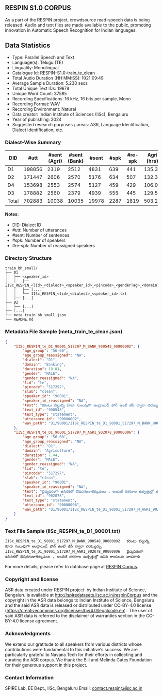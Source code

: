 ## RESPIN S1.0 CORPUS ##

As a part of the RESPIN project, crowdsource read-speech data is being released. Audio and text files
are made available to the public, promoting innovation in Automatic Speech Recognition for Indian languages.

## Data Statistics ##

- Type: Parallel Speech and Text
- Language(s): Telugu (TE)
- Linguality: Monolingual
- Catalogue Id: RESPIN-S1.0-train_te_clean
- Total Audio Duration (HH:MM:SS): 1021:09:49
- Average Sample Duration: 5.230 secs
- Total Unique Text IDs: 19978
- Unique Word Count: 37585
- Recording Specifications: 16 kHz, 16 bits per sample, Mono
- Recording Format: WAV
- Recording Environment: Natural
- Data creator: Indian Institute of Sciences (IISc), Bengaluru
- Year of publishing: 2024
- Suggested research purposes / areas: ASR, Language Identification, Dialect Identification, etc.

### Dialect-Wise Summary ###
| DID   | #utt | #sent (Agri) | #sent (Bank) | #sent | #spk | #re-spk | Agri (hrs) | Bank (hrs) | Total (hrs) |
|-------|------|--------------|--------------|-------|------|---------|------------|------------|-------------|
| D1 | 198856 | 2319 | 2512 | 4831 | 639 | 441 | 135.32 | 142.10 | 277.41 |
| D2 | 171447 | 2606 | 2570 | 5176 | 634 | 507 | 132.35 | 129.10 | 261.45 |
| D4 | 153698 | 2553 | 2574 | 5127 | 459 | 429 | 106.07 | 114.39 | 220.46 |
| D3 | 178882 | 2560 | 2379 | 4939 | 555 | 445 | 129.53 | 132.31 | 261.84 |
| Total | 702883 | 10038 | 10035 | 19978 | 2287 | 1819 | 503.27 | 517.90 | 1021.16 |



#### Notes:
- DID: Dialect ID
- #utt: Number of utterances
- #sent: Number of sentences
- #spk: Number of speakers
- #re-spk: Number of reassigned speakers

### Directory Structure ###
```
train_bh_small/
├── D1
│   ├── <speaker_id>
│   │   ├── IISc_RESPIN_<lid>_<dialect>_<speaker_id>_<pincode>_<genderTag>_<domainTag>_<text_id>_<uttid>.wav
│   │   ├── [...]
│   │   └── IISc_RESPIN_<lid>_<dialect>_<speaker_id>.txt
│   ├── [...]
├── D2
│   ├── [...]
├── [...]
└── meta_train_bh_small.json
└── README.md
```

### Metadata File Sample (meta_train_te_clean.json) ###

```json
{
    "IISc_RESPIN_te_D1_90001_517297_M_BANK_900548_90000002": {
        "age_group": "56-60",
        "age_group_reassigned": "NA",
        "dialect": "D1",
        "domain": "Banking",
        "duration": 10.81,
        "gender": "MALE",
        "gender_reassigned": "NA",
        "lid": "te",
        "pincode": "517297",
        "slab": "clean",
        "speaker_id": "90001",
        "speaker_id_reassigned": "NA",
        "text": "కరెంటు బిల్లుల్ని కూడా సులువుగా ఆండ్రాయిడ్ ఫోన్ ఉంటే జీపే ద్వారా చెయ్యొచ్చు",
        "text_id": "900548",
        "text_type": "statement",
        "utterance_id": "90000002",
        "wav_path": "D1/90001/IISc_RESPIN_te_D1_90001_517297_M_BANK_900548_90000002.wav"
    },
    "IISc_RESPIN_te_D1_90001_517297_M_AGRI_902078_90000006": {
        "age_group": "56-60",
        "age_group_reassigned": "NA",
        "dialect": "D1",
        "domain": "Agriculture",
        "duration": 7.44,
        "gender": "MALE",
        "gender_reassigned": "NA",
        "lid": "te",
        "pincode": "517297",
        "slab": "clean",
        "speaker_id": "90001",
        "speaker_id_reassigned": "NA",
        "text": "వైద్యపరంగా ఉసిరికలో ఔషధగుణాలెక్కువంట , అందుకే రకరకాల ఉత్పత్తుల్లో ఉసిరి కాయలను వాడతారు",
        "text_id": "902078",
        "text_type": "statement",
        "utterance_id": "90000006",
        "wav_path": "D1/90001/IISc_RESPIN_te_D1_90001_517297_M_AGRI_902078_90000006.wav"
    }
}
```

### Text File Sample (IISc_RESPIN_te_D1_90001.txt) ###
```
IISc_RESPIN_te_D1_90001_517297_M_BANK_900548_90000002	కరెంటు బిల్లుల్ని కూడా సులువుగా ఆండ్రాయిడ్ ఫోన్ ఉంటే జీపే ద్వారా చెయ్యొచ్చు
IISc_RESPIN_te_D1_90001_517297_M_AGRI_902078_90000006	వైద్యపరంగా ఉసిరికలో ఔషధగుణాలెక్కువంట , అందుకే రకరకాల ఉత్పత్తుల్లో ఉసిరి కాయలను వాడతారు

```

For more details, please refer to database page at [RESPIN Corpus](http://spiredatasets.iisc.ac.in/respinCorpus).

### Copyright and license ###

ASR data created under RESPIN project  by Indian Institute of Science, Bengaluru is available
at http://spiredatasets.iisc.ac.in/respinCorpus and the copyright in the ASR data belongs to
Indian Institute of Science, Bengaluru and the said ASR data is released or distributed under
CC-BY-4.0 license (https://creativecommons.org/licenses/by/4.0/legalcode.en).  The user of
said ASR data is referred to the disclaimer of warranties section in the CC-BY-4.0 license
agreement.


### Acknowledgments ###

We extend our gratitude to all speakers from various districts whose contributions were fundamental to this initiative's success.
We are particularly grateful to Navana Tech for their efforts in collecting and curating the ASR corpus.
We thank the Bill and Melinda Gates Foundation for their generous support in this project.

### Contact Information ###

SPIRE Lab, EE Dept., IISc, Bengaluru
Email: contact.respin@iisc.ac.in